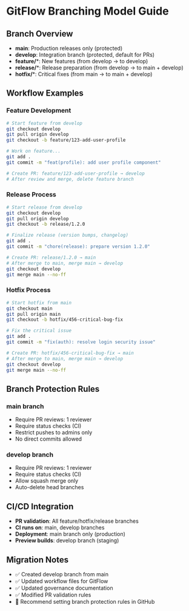 # GitFlow Branching Model Guide

## Branch Overview
- **main**: Production releases only (protected)
- **develop**: Integration branch (protected, default for PRs)
- **feature/***: New features (from develop → to develop)
- **release/***: Release preparation (from develop → to main + develop)
- **hotfix/***: Critical fixes (from main → to main + develop)

## Workflow Examples

### Feature Development
```bash
# Start feature from develop
git checkout develop
git pull origin develop
git checkout -b feature/123-add-user-profile

# Work on feature...
git add .
git commit -m "feat(profile): add user profile component"

# Create PR: feature/123-add-user-profile → develop
# After review and merge, delete feature branch
```

### Release Process  
```bash
# Start release from develop
git checkout develop
git pull origin develop
git checkout -b release/1.2.0

# Finalize release (version bumps, changelog)
git add .
git commit -m "chore(release): prepare version 1.2.0"

# Create PR: release/1.2.0 → main
# After merge to main, merge main → develop
git checkout develop
git merge main --no-ff
```

### Hotfix Process
```bash
# Start hotfix from main
git checkout main  
git pull origin main
git checkout -b hotfix/456-critical-bug-fix

# Fix the critical issue
git add .
git commit -m "fix(auth): resolve login security issue"

# Create PR: hotfix/456-critical-bug-fix → main
# After merge to main, merge main → develop  
git checkout develop
git merge main --no-ff
```

## Branch Protection Rules

### main branch
- Require PR reviews: 1 reviewer
- Require status checks (CI)
- Restrict pushes to admins only
- No direct commits allowed

### develop branch  
- Require PR reviews: 1 reviewer
- Require status checks (CI) 
- Allow squash merge only
- Auto-delete head branches

## CI/CD Integration
- **PR validation**: All feature/hotfix/release branches
- **CI runs on**: main, develop branches
- **Deployment**: main branch only (production)
- **Preview builds**: develop branch (staging)

## Migration Notes
- ✅ Created develop branch from main
- ✅ Updated workflow files for GitFlow
- ✅ Updated governance documentation  
- ✅ Modified PR validation rules
- 🔄 Recommend setting branch protection rules in GitHub
